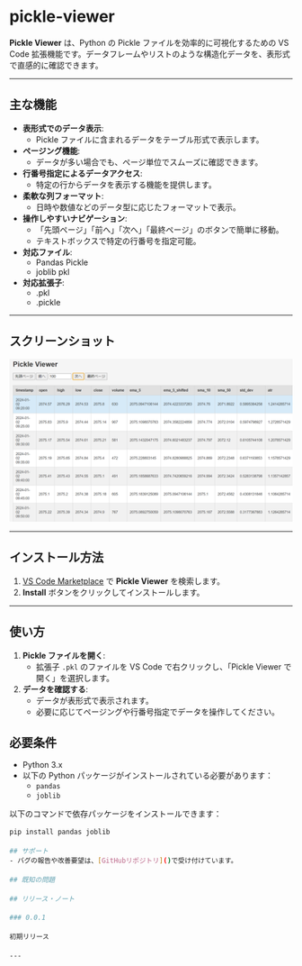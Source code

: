 # pickle-viewer

**Pickle Viewer** は、Python の Pickle ファイルを効率的に可視化するための VS Code 拡張機能です。データフレームやリストのような構造化データを、表形式で直感的に確認できます。

---

## 主な機能

- **表形式でのデータ表示**:
  - Pickle ファイルに含まれるデータをテーブル形式で表示します。
- **ページング機能**:
  - データが多い場合でも、ページ単位でスムーズに確認できます。
- **行番号指定によるデータアクセス**:
  - 特定の行からデータを表示する機能を提供します。
- **柔軟な列フォーマット**:
  - 日時や数値などのデータ型に応じたフォーマットで表示。
- **操作しやすいナビゲーション**:
  - 「先頭ページ」「前へ」「次へ」「最終ページ」のボタンで簡単に移動。
  - テキストボックスで特定の行番号を指定可能。
- **対応ファイル**:
  - Pandas Pickle
  - joblib pkl
- **対応拡張子**:
  - .pkl
  - .pickle

---

## スクリーンショット

![Pickle Viewer スクリーンショット](images/sample1.png)

---

## インストール方法

1. [VS Code Marketplace](https://marketplace.visualstudio.com/) で **Pickle Viewer** を検索します。
2. **Install** ボタンをクリックしてインストールします。

---

## 使い方

1. **Pickle ファイルを開く**:
   - 拡張子 `.pkl` のファイルを VS Code で右クリックし、「Pickle Viewer で開く」を選択します。
2. **データを確認する**:
   - データが表形式で表示されます。
   - 必要に応じてページングや行番号指定でデータを操作してください。

## 必要条件

- Python 3.x
- 以下の Python パッケージがインストールされている必要があります：
  - `pandas`
  - `joblib`

以下のコマンドで依存パッケージをインストールできます：
```bash
pip install pandas joblib

## サポート
- バグの報告や改善要望は、[GitHubリポジトリ]()で受け付けています。

## 既知の問題

## リリース・ノート

### 0.0.1

初期リリース

---
